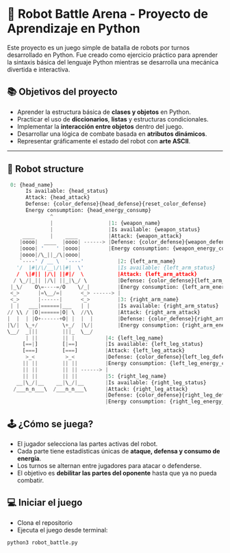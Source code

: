 # 🤖 Robot Battle Arena - Proyecto de Aprendizaje en Python

Este proyecto es un juego simple de batalla de robots por turnos desarrollado en Python. Fue creado como ejercicio práctico para aprender la sintaxis básica del lenguaje Python mientras se desarrolla una mecánica divertida e interactiva.

## 📚 Objetivos del proyecto

- Aprender la estructura básica de **clases y objetos** en Python.
- Practicar el uso de **diccionarios**, **listas** y estructuras condicionales.
- Implementar la **interacción entre objetos** dentro del juego.
- Desarrollar una lógica de combate basada en **atributos dinámicos**.
- Representar gráficamente el estado del robot con **arte ASCII**.

---

## 🦾 Robot structure


``` py
 0: {head_name}
      Is available: {head_status}
      Attack: {head_attack}
      Defense: {color_defense}{head_defense}{reset_color_defense}
      Energy consumption: {head_energy_consump}
              ^
              |                  |1: {weapon_name}
              |                  |Is available: {weapon_status}
     ____     |    ____          |Attack: {weapon_attack}
    |oooo|  ____  |oooo| ------> |Defense: {color_defense}{weapon_defense}{reset_color_defense}
    |oooo| '    ' |oooo|         |Energy consumption: {weapon_energy_consump}
    |oooo|/\_||_/\|oooo|
    `----' / __ \  `----'           |2: {left_arm_name}
   '/  |#|/\/__\/\|#|  \'           |Is available: {left_arm_status}
   /  \|#|| |/\| ||#|/  \           |Attack: {left_arm_attack}
  / \_/|_|| |/\| ||_|\_/ \          |Defense: {color_defense}{left_arm_defense}{reset_color_defense}
 |_\/    O\=----=/O    \/_|         |Energy consumption: {left_arm_energy_consump}
 <_>      |=\__/=|      <_> ------> |
 <_>      |------|      <_>         |3: {right_arm_name}
 | |   ___|======|___   | |         |Is available: {right_arm_status}
// \\ / |O|======|O| \  //\\        |Attack: {right_arm_attack}
|  |  | |O+------+O| |  |  |        |Defense: {color_defense}{right_arm_defense}{reset_color_defense}
|\/|  \_+/        \+_/  |\/|        |Energy consumption: {right_arm_energy_consump}
\__/  _|||        |||_  \__/
      | ||        || |          |4: {left_leg_name}
     [==|]        [|==]         |Is available: {left_leg_status}
     [===]        [===]         |Attack: {left_leg_attack}
      >_<          >_<          |Defense: {color_defense}{left_leg_defense}{reset_color_defense}
     || ||        || ||         |Energy consumption: {left_leg_energy_consump}
     || ||        || || ------> |
     || ||        || ||         |5: {right_leg_name}
   __|\_/|__    __|\_/|__       |Is available: {right_leg_status}
  /___n_n___\  /___n_n___\      |Attack: {right_leg_attack}
                                |Defense: {color_defense}{right_leg_defense}{reset_color_defense}
                                |Energy consumption: {right_leg_energy_consump}
```

## 🕹️ ¿Cómo se juega?

- El jugador selecciona las partes activas del robot.
- Cada parte tiene estadísticas únicas de **ataque, defensa y consumo de energía**.
- Los turnos se alternan entre jugadores para atacar o defenderse.
- El objetivo es **debilitar las partes del oponente** hasta que ya no pueda combatir.

## 💻 Iniciar el juego

- Clona el repositorio 
- Ejecuta el juego desde terminal:

``` bash
python3 robot_battle.py
```
